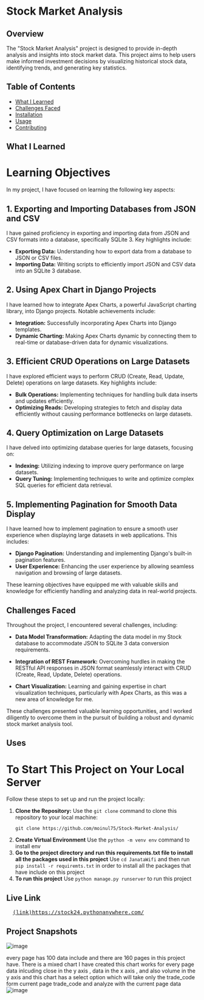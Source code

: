 # Stock Market Analysis

## Overview

The "Stock Market Analysis" project is designed to provide in-depth analysis and insights into stock market data. This project aims to help users make informed investment decisions by visualizing historical stock data, identifying trends, and generating key statistics.

## Table of Contents

- [What I Learned](#what-i-learned)
- [Challenges Faced](#challenges-faced)
- [Installation](#installation)
- [Usage](#usage)
- [Contributing](#contributing)


## What I Learned

# Learning Objectives

In my project, I have focused on learning the following key aspects:

## 1. Exporting and Importing Databases from JSON and CSV

I have gained proficiency in exporting and importing data from JSON and CSV formats into a database, specifically SQLite 3. Key highlights include:

- **Exporting Data:** Understanding how to export data from a database to JSON or CSV files.
- **Importing Data:** Writing scripts to efficiently import JSON and CSV data into an SQLite 3 database.

## 2. Using Apex Chart in Django Projects

I have learned how to integrate Apex Charts, a powerful JavaScript charting library, into Django projects. Notable achievements include:

- **Integration:** Successfully incorporating Apex Charts into Django templates.
- **Dynamic Charting:** Making Apex Charts dynamic by connecting them to real-time or database-driven data for dynamic visualizations.

## 3. Efficient CRUD Operations on Large Datasets

I have explored efficient ways to perform CRUD (Create, Read, Update, Delete) operations on large datasets. Key highlights include:

- **Bulk Operations:** Implementing techniques for handling bulk data inserts and updates efficiently.
- **Optimizing Reads:** Developing strategies to fetch and display data efficiently without causing performance bottlenecks on large datasets.

## 4. Query Optimization on Large Datasets

I have delved into optimizing database queries for large datasets, focusing on:

- **Indexing:** Utilizing indexing to improve query performance on large datasets.
- **Query Tuning:** Implementing techniques to write and optimize complex SQL queries for efficient data retrieval.

## 5. Implementing Pagination for Smooth Data Display

I have learned how to implement pagination to ensure a smooth user experience when displaying large datasets in web applications. This includes:

- **Django Pagination:** Understanding and implementing Django's built-in pagination features.
- **User Experience:** Enhancing the user experience by allowing seamless navigation and browsing of large datasets.

These learning objectives have equipped me with valuable skills and knowledge for efficiently handling and analyzing data in real-world projects.


## Challenges Faced

Throughout the project, I encountered several challenges, including:

- **Data Model Transformation:** Adapting the data model in my Stock database to accommodate JSON to SQLite 3 data conversion requirements.
  
- **Integration of REST Framework:** Overcoming hurdles in making the RESTful API responses in JSON format seamlessly interact with CRUD (Create, Read, Update, Delete) operations.

- **Chart Visualization:** Learning and gaining expertise in chart visualization techniques, particularly with Apex Charts, as this was a new area of knowledge for me.

These challenges presented valuable learning opportunities, and I worked diligently to overcome them in the pursuit of building a robust and dynamic stock market analysis tool.

## Uses 
#  To Start This Project on Your Local Server

Follow these steps to set up and run the project locally:

1. **Clone the Repository:**
   Use the `git clone` command to clone this repository to your local machine:
   ```shell
   git clone https://github.com/moinul75/Stock-Market-Analysis/
2. **Create Virtual Environment**
   Use the `python -m venv env` command to install env 
3. **Go to the project directory and run this requirements.txt file to install all the packages used in this project**
   Use `cd JanataWifi` and then run `pip install -r requiremts.txt` in order to install all the packages that have include on this project
4. **To run this project**
   Use `python manage.py runserver` to run this project

## Live Link 
<pre>
  <a href="https://stock24.pythonanywhere.com/">(link)https://stock24.pythonanywhere.com/</a>
</pre>

## Project Snapshots 
![image](https://github.com/moinul75/Stock-Market-Analysis/assets/102654562/27f48a0e-6d39-4219-a0de-eb5949c630bf)

every page has 100 data include and there are 160 pages in this project have. There is a mixed chart I have created this chart works for every page data inlcuding close in the y axis , data in the x axis , and also volume in the y axis and this chart has a select option which will take only the trade_code form current page trade_code and analyze with the current page data 
![image](https://github.com/moinul75/Stock-Market-Analysis/assets/102654562/f7c8fa14-dc6a-4608-8fc1-ada4a2f51c62)


